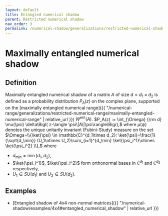 ```yaml
---
layout: default
title: Entangled numerical shadow
parent: Restricted numerical shadow
nav_order: 3
permalink: /numerical-shadow/generalizations/restricted-numerical-shadow/entangled-numerical-shadow/
---
```

# Maximally entangled numerical shadow

## Definition

Maximally entangled numerical shadow of a matrix $A$ of size
$d=d_1\times d_2$ is defined as a probability distribution $P_A(z)$ on
the complex plane, supported on the [maximally entangled numerical
range]({{ "/numerical-range/generalizations/restricted-numerical-range/maximally-entangled-numerical-range" | relative_url }})
$W^\mathrm{ent}(A)$. $P_A(z) := \int_{\Omega} {\rm d} \mu(\psi)
\delta\Bigl( z-\langle \psi\|A\|\psi\rangle\Bigr),$ where $\mu(\psi)$
denotes the unique unitarily invariant (Fubini-Study) measure on the set
$\Omega=\\{\ket{\psi} \in \mathbb{C}^{d_1\times d_2}:
\ket{\psi}=\frac{1}{\sqrt{d_\min}} (U_1\otimes U_2)\sum_{i=1}^{d_\min}
\ket{\psi_i^1}\otimes \ket{\psi_i^2} \\},$ where

  - $d_\min={\min(d_1,d_2)}$,
  - $\ket{\psi_i^1}$, $\ket{\psi_i^2}$ form orthonormal bases in
    $\mathbb{C}^{d_1}$ and $\mathbb{C}^{d_2}$ respectively,
  - $U_1\in SU(d_1)$ and $U_2\in SU(d_2)$.

## Examples

  - [Entangled shadow of 4x4 non-normal
    matrices]({{ "/numerical-shadow/examples/4x4#entangled_numerical_shadow" | relative_url }})
